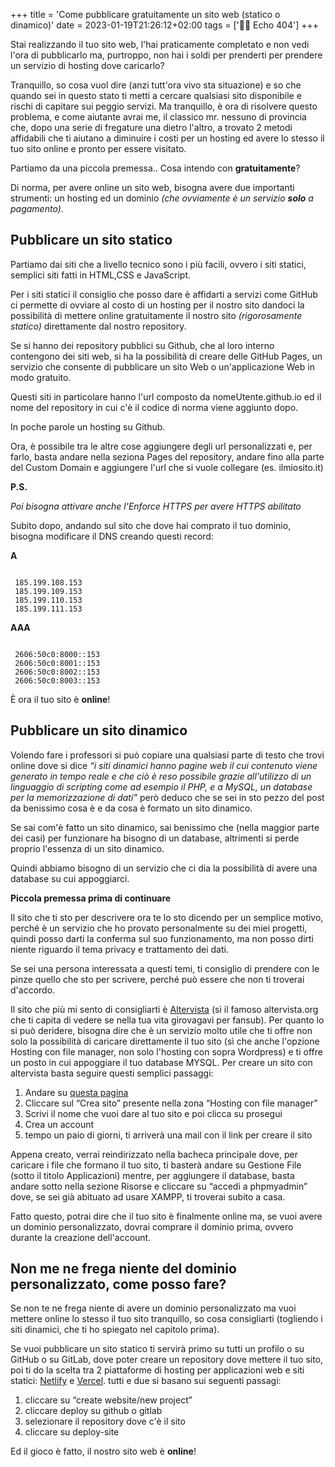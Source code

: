 +++
title = 'Come pubblicare gratuitamente un sito web (statico o dinamico)'
date = 2023-01-19T21:26:12+02:00
tags = ['👨‍💻 Echo 404']
+++

Stai realizzando il tuo sito web, l'hai praticamente completato e non vedi l'ora di pubblicarlo ma, purtroppo, non hai i soldi per prenderti per prendere un servizio di hosting dove caricarlo?

Tranquillo, so cosa vuol dire (anzi tutt'ora vivo sta situazione) e so che quando sei in questo stato ti metti a cercare qualsiasi sito disponibile e rischi di capitare sui peggio servizi. Ma tranquillo, è ora di risolvere questo problema, e come aiutante avrai me, il classico mr. nessuno di provincia che, dopo una serie di fregature una dietro l'altro, a trovato 2 metodi affidabili che ti aiutano a diminuire i costi per un hosting ed avere lo stesso il tuo sito online e pronto per essere visitato.

Partiamo da una piccola premessa.. Cosa intendo con **gratuitamente**?

Di norma, per avere online un sito web, bisogna avere due importanti strumenti: un hosting ed un dominio _(che ovviamente è un servizio **solo** a pagamento)_.

## Pubblicare un sito statico

Partiamo dai siti che a livello tecnico sono i più facili, ovvero i siti statici, semplici siti fatti in HTML,CSS e JavaScript.

Per i siti statici il consiglio che posso dare è affidarti a servizi come GitHub ci permette di ovviare al costo di un hosting per il nostro sito dandoci la possibilità di mettere online gratuitamente il nostro sito _(rigorosamente statico)_ direttamente dal nostro repository.

Se si hanno dei repository pubblici su Github, che al loro interno contengono dei siti web, si ha la possibilità di creare delle GitHub Pages, un servizio che consente di pubblicare un sito Web o un'applicazione Web in modo gratuito.

Questi siti in particolare hanno l'url composto da nomeUtente.github.io ed il nome del repository in cui c'è il codice di norma viene aggiunto dopo.

In poche parole un hosting su Github.

Ora, è possibile tra le altre cose aggiungere degli url personalizzati e, per farlo, basta andare nella seziona Pages del repository, andare fino alla parte del Custom Domain e aggiungere l'url che si vuole collegare (es. ilmiosito.it)

**P.S.**

_Poi bisogna attivare anche l'Enforce HTTPS per avere HTTPS abilitato_

Subito dopo, andando sul sito che dove hai comprato il tuo dominio, bisogna modificare il DNS creando questi record:

**A**

```

 185.199.108.153
 185.199.109.153
 185.199.110.153
 185.199.111.153

```

**AAA**

```

 2606:50c0:8000::153
 2606:50c0:8001::153
 2606:50c0:8002::153
 2606:50c0:8003::153

```

È ora il tuo sito è **online**!

## Pubblicare un sito dinamico

Volendo fare i professori si può copiare una qualsiasi parte di testo che trovi online dove si dice _“i siti dinamici hanno pagine web il cui contenuto viene generato in tempo reale e che ciò è reso possibile grazie all'utilizzo di un linguaggio di scripting come ad esempio il PHP, e a MySQL, un database per la memorizzazione di dati”_ però deduco che se sei in sto pezzo del post da benissimo cosa è e da cosa è formato un sito dinamico.

Se sai com'è fatto un sito dinamico, sai benissimo che (nella maggior parte dei casi) per funzionare ha bisogno di un database, altrimenti si perde proprio l'essenza di un sito dinamico.

Quindi abbiamo bisogno di un servizio che ci dia la possibilità di avere una database su cui appoggiarci.

**Piccola premessa prima di continuare**

Il sito che ti sto per descrivere ora te lo sto dicendo per un semplice motivo, perché è un servizio che ho provato personalmente su dei miei progetti, quindi posso darti la conferma sul suo funzionamento, ma non posso dirti niente riguardo il tema privacy e trattamento dei dati.

Se sei una persona interessata a questi temi, ti consiglio di prendere con le pinze quello che sto per scrivere, perché può essere che non ti troverai d'accordo.

Il sito che più mi sento di consigliarti è [Altervista](https://it.altervista.org/) (sì il famoso altervista.org che ti capita di vedere se nella tua vita girovagavi per fansub). Per quanto lo si può deridere, bisogna dire che è un servizio molto utile che ti offre non solo la possibilità di caricare direttamente il tuo sito (sì che anche l'opzione Hosting con file manager, non solo l'hosting con sopra Wordpress) e ti offre un posto in cui appoggiare il tuo database MYSQL.
Per creare un sito con altervista basta seguire questi semplici passaggi:

1. Andare su [questa pagina](https://it.altervista.org/crea-sito-gratis.php)
2. Cliccare sul “Crea sito” presente nella zona “Hosting con file manager”
3. Scrivi il nome che vuoi dare al tuo sito e poi clicca su prosegui
4. Crea un account
5. tempo un paio di giorni, ti arriverà una mail con il link per creare il sito

Appena creato, verrai reindirizzato nella bacheca principale dove, per caricare i file che formano il tuo sito, ti basterà andare su Gestione File (sotto il titolo Applicazioni) mentre, per aggiungere il database, basta andare sotto nella sezione Risorse e cliccare su “accedi a phpmyadmin” dove, se sei già abituato ad usare XAMPP, ti troverai subito a casa.

Fatto questo, potrai dire che il tuo sito è finalmente online ma, se vuoi avere un dominio personalizzato, dovrai comprare il dominio prima, ovvero durante la creazione dell'account.

## Non me ne frega niente del dominio personalizzato, come posso fare?

Se non te ne frega niente di avere un dominio personalizzato ma vuoi mettere online lo stesso il tuo sito tranquillo, so cosa consigliarti (togliendo i siti dinamici, che ti ho spiegato nel capitolo prima).

Se vuoi pubblicare un sito statico ti servirà primo su tutti un profilo o su GitHub o su GitLab, dove poter creare un repository dove mettere il tuo sito, poi ti do la scelta tra 2 piattaforme di hosting per applicazioni web e siti statici: [Netlify](https://www.netlify.com/) e [Vercel](https://vercel.com/).
tutti e due si basano sui seguenti passagi:

1. cliccare su “create website/new project”
2. cliccare deploy su github o gitlab
3. selezionare il repository dove c'è il sito
4. cliccare su deploy-site
 

Ed il gioco è fatto, il nostro sito web è **online**!